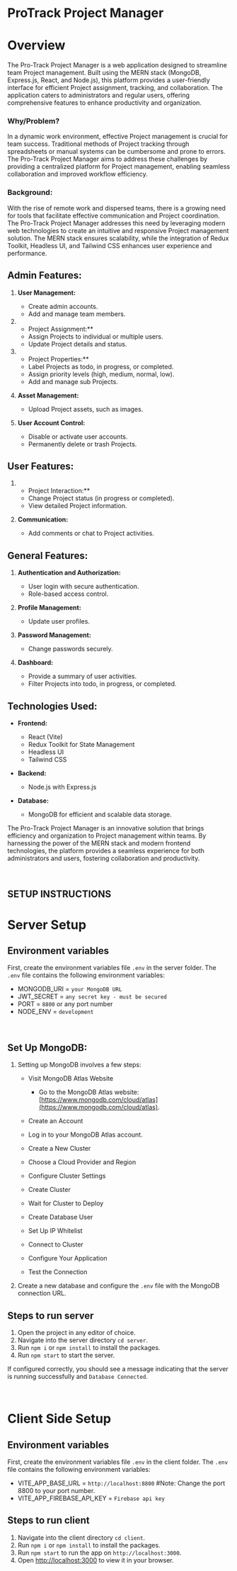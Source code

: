 # ProTrack Project Manager


# Overview
The Pro-Track Project Manager is a web application designed to streamline team Project management. Built using the MERN stack (MongoDB, Express.js, React, and Node.js), this platform provides a user-friendly interface for efficient Project assignment, tracking, and collaboration. The application caters to administrators and regular users, offering comprehensive features to enhance productivity and organization.



### Why/Problem?
In a dynamic work environment, effective Project management is crucial for team success. Traditional methods of Project tracking through spreadsheets or manual systems can be cumbersome and prone to errors. The Pro-Track Project Manager aims to address these challenges by providing a centralized platform for Project management, enabling seamless collaboration and improved workflow efficiency.



### **Background**:
With the rise of remote work and dispersed teams, there is a growing need for tools that facilitate effective communication and Project coordination. The Pro-Track Project Manager addresses this need by leveraging modern web technologies to create an intuitive and responsive Project management solution. The MERN stack ensures scalability, while the integration of Redux Toolkit, Headless UI, and Tailwind CSS enhances user experience and performance.


### 
## **Admin Features:**
1. **User Management:**
    - Create admin accounts.
    - Add and manage team members.

2. * Project Assignment:**
    - Assign Projects to individual or multiple users.
    - Update Project details and status.

3. * Project Properties:**
    - Label Projects as todo, in progress, or completed.
    - Assign priority levels (high, medium, normal, low).
    - Add and manage sub Projects.

4. **Asset Management:**
    - Upload Project assets, such as images.

5. **User Account Control:**
    - Disable or activate user accounts.
    - Permanently delete or trash Projects.


## **User Features:**
1. * Project Interaction:**
    - Change Project status (in progress or completed).
    - View detailed Project information.

2. **Communication:**
    - Add comments or chat to Project activities.


## **General Features:**
1. **Authentication and Authorization:**
    - User login with secure authentication.
    - Role-based access control.

2. **Profile Management:**
    - Update user profiles.

3. **Password Management:**
    - Change passwords securely.

4. **Dashboard:**
    - Provide a summary of user activities.
    - Filter Projects into todo, in progress, or completed.




## **Technologies Used:**
- **Frontend:**
    - React (Vite)
    - Redux Toolkit for State Management
    - Headless UI
    - Tailwind CSS


- **Backend:**
    - Node.js with Express.js
    
- **Database:**
    - MongoDB for efficient and scalable data storage.


The Pro-Track Project Manager is an innovative solution that brings efficiency and organization to Project management within teams. By harnessing the power of the MERN stack and modern frontend technologies, the platform provides a seamless experience for both administrators and users, fostering collaboration and productivity.

&nbsp;

## SETUP INSTRUCTIONS


# Server Setup

## Environment variables
First, create the environment variables file `.env` in the server folder. The `.env` file contains the following environment variables:

- MONGODB_URI = `your MongoDB URL`
- JWT_SECRET = `any secret key - must be secured`
- PORT = `8800` or any port number
- NODE_ENV = `development`


&nbsp;

## Set Up MongoDB:

1. Setting up MongoDB involves a few steps:
    - Visit MongoDB Atlas Website
        - Go to the MongoDB Atlas website: [https://www.mongodb.com/cloud/atlas](https://www.mongodb.com/cloud/atlas).

    - Create an Account
    - Log in to your MongoDB Atlas account.
    - Create a New Cluster
    - Choose a Cloud Provider and Region
    - Configure Cluster Settings
    - Create Cluster
    - Wait for Cluster to Deploy
    - Create Database User
    - Set Up IP Whitelist
    - Connect to Cluster
    - Configure Your Application
    - Test the Connection

2. Create a new database and configure the `.env` file with the MongoDB connection URL. 

## Steps to run server

1. Open the project in any editor of choice.
2. Navigate into the server directory `cd server`.
3. Run `npm i` or `npm install` to install the packages.
4. Run `npm start` to start the server.

If configured correctly, you should see a message indicating that the server is running successfully and `Database Connected`.

&nbsp;

# Client Side Setup

## Environment variables
First, create the environment variables file `.env` in the client folder. The `.env` file contains the following environment variables:

- VITE_APP_BASE_URL = `http://localhost:8800` #Note: Change the port 8800 to your port number.
- VITE_APP_FIREBASE_API_KEY = `Firebase api key`

## Steps to run client

1. Navigate into the client directory `cd client`.
2. Run `npm i` or `npm install` to install the packages.
3. Run `npm start` to run the app on `http://localhost:3000`.
4. Open [http://localhost:3000](http://localhost:3000) to view it in your browser.



&nbsp;
